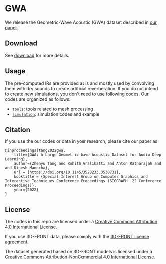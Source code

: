 # GWA
We release the Geometric-Wave Acoustic (GWA) dataset described in [our paper](https://arxiv.org/abs/2204.01787).

## Download
See [download](download/README.md) for more details.

## Usage
The pre-computed IRs are provided as is and mostly used by convolving them with dry sounds to create artificial reverberation. If you do not intend to create new simulations, you don't need to use following codes. Our codes are organized as follows:

* [`tools`](tools): tools related to mesh processing
* [`simulation`](simulation): simulation codes and example

## Citation
If you use the our codes or data in your research, please cite our paper as
```
@inproceedings{tang2022gwa,
    title={GWA: A Large Geometric-Wave Acoustic Dataset for Audio Deep Learning},
    author={Zhenyu Tang and Rohith Aralikatti and Anton Ratnarajah and and Dinesh Manocha},
    url = {https://doi.org/10.1145/3528233.3530731},
    booktitle = {Special Interest Group on Computer Graphics and Interactive Techniques Conference Proceedings (SIGGRAPH '22 Conference Proceedings)},
    year={2022}
}
```

## License
The codes in this repo are licensed under a [Creative Commons Attribution 4.0 International License](LICENSE). 

If you use 3D-FRONT data, please comply with the [3D-FRONT license agreement](files/3D-FRONT-license.pdf). 

The dataset generated based on 3D-FRONT models is licensed under a [Creative Commons Attribution-NonCommercial 4.0 International License](https://creativecommons.org/licenses/by-nc/4.0/).
